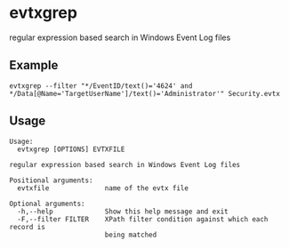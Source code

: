 # evtxgrep
regular expression based search in Windows Event Log files

## Example

```shell
evtxgrep --filter "*/EventID/text()='4624' and */Data[@Name='TargetUserName']/text()='Administrator'" Security.evtx
```

## Usage

```
Usage:
  evtxgrep [OPTIONS] EVTXFILE

regular expression based search in Windows Event Log files

Positional arguments:
  evtxfile              name of the evtx file

Optional arguments:
  -h,--help             Show this help message and exit
  -F,--filter FILTER    XPath filter condition against which each record is
                        being matched
```
